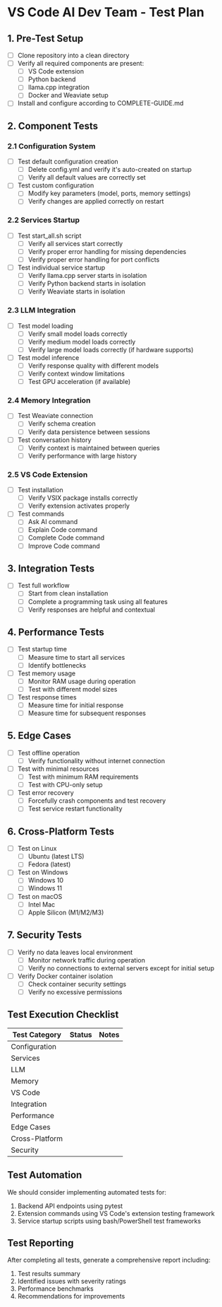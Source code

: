 # VS Code AI Dev Team - Test Plan

## 1. Pre-Test Setup

- [ ] Clone repository into a clean directory
- [ ] Verify all required components are present:
  - [ ] VS Code extension
  - [ ] Python backend
  - [ ] llama.cpp integration
  - [ ] Docker and Weaviate setup
- [ ] Install and configure according to COMPLETE-GUIDE.md

## 2. Component Tests

### 2.1 Configuration System

- [ ] Test default configuration creation
  - [ ] Delete config.yml and verify it's auto-created on startup
  - [ ] Verify all default values are correctly set
- [ ] Test custom configuration
  - [ ] Modify key parameters (model, ports, memory settings)
  - [ ] Verify changes are applied correctly on restart

### 2.2 Services Startup

- [ ] Test start_all.sh script
  - [ ] Verify all services start correctly
  - [ ] Verify proper error handling for missing dependencies
  - [ ] Verify proper error handling for port conflicts
- [ ] Test individual service startup
  - [ ] Verify llama.cpp server starts in isolation
  - [ ] Verify Python backend starts in isolation
  - [ ] Verify Weaviate starts in isolation

### 2.3 LLM Integration

- [ ] Test model loading
  - [ ] Verify small model loads correctly
  - [ ] Verify medium model loads correctly
  - [ ] Verify large model loads correctly (if hardware supports)
- [ ] Test model inference
  - [ ] Verify response quality with different models
  - [ ] Verify context window limitations
  - [ ] Test GPU acceleration (if available)

### 2.4 Memory Integration

- [ ] Test Weaviate connection
  - [ ] Verify schema creation
  - [ ] Verify data persistence between sessions
- [ ] Test conversation history
  - [ ] Verify context is maintained between queries
  - [ ] Verify performance with large history

### 2.5 VS Code Extension

- [ ] Test installation
  - [ ] Verify VSIX package installs correctly
  - [ ] Verify extension activates properly
- [ ] Test commands
  - [ ] Ask AI command
  - [ ] Explain Code command
  - [ ] Complete Code command
  - [ ] Improve Code command

## 3. Integration Tests

- [ ] Test full workflow
  - [ ] Start from clean installation
  - [ ] Complete a programming task using all features
  - [ ] Verify responses are helpful and contextual

## 4. Performance Tests

- [ ] Test startup time
  - [ ] Measure time to start all services
  - [ ] Identify bottlenecks
- [ ] Test memory usage
  - [ ] Monitor RAM usage during operation
  - [ ] Test with different model sizes
- [ ] Test response times
  - [ ] Measure time for initial response
  - [ ] Measure time for subsequent responses

## 5. Edge Cases

- [ ] Test offline operation
  - [ ] Verify functionality without internet connection
- [ ] Test with minimal resources
  - [ ] Test with minimum RAM requirements
  - [ ] Test with CPU-only setup
- [ ] Test error recovery
  - [ ] Forcefully crash components and test recovery
  - [ ] Test service restart functionality

## 6. Cross-Platform Tests

- [ ] Test on Linux
  - [ ] Ubuntu (latest LTS)
  - [ ] Fedora (latest)
- [ ] Test on Windows
  - [ ] Windows 10
  - [ ] Windows 11
- [ ] Test on macOS
  - [ ] Intel Mac
  - [ ] Apple Silicon (M1/M2/M3)

## 7. Security Tests

- [ ] Verify no data leaves local environment
  - [ ] Monitor network traffic during operation
  - [ ] Verify no connections to external servers except for initial setup
- [ ] Verify Docker container isolation
  - [ ] Check container security settings
  - [ ] Verify no excessive permissions

## Test Execution Checklist

| Test Category | Status | Notes |
|--------------|--------|-------|
| Configuration |        |       |
| Services      |        |       |
| LLM           |        |       |
| Memory        |        |       |
| VS Code       |        |       |
| Integration   |        |       |
| Performance   |        |       |
| Edge Cases    |        |       |
| Cross-Platform|        |       |
| Security      |        |       |

## Test Automation

We should consider implementing automated tests for:

1. Backend API endpoints using pytest
2. Extension commands using VS Code's extension testing framework
3. Service startup scripts using bash/PowerShell test frameworks

## Test Reporting

After completing all tests, generate a comprehensive report including:

1. Test results summary
2. Identified issues with severity ratings
3. Performance benchmarks
4. Recommendations for improvements 